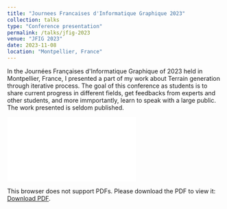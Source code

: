 ```yaml
---
title: "Journees Francaises d'Informatique Graphique 2023"
collection: talks
type: "Conference presentation"
permalink: /talks/jfig-2023
venue: "JFIG 2023"
date: 2023-11-08
location: "Montpellier, France"
---
```



In the Journées Françaises d'Informatique Graphique of 2023 held in Montpellier, France, I presented a part of my work about Terrain generation through iterative process. The goal of this conference as students is to share current progress in different fields, get feedbacks from experts and other students, and more immportantly, learn to speak with a large public. The work presented is seldom published.

<object data="/files/Presentations/JFIG2023_Marc_Hartley.pdf" type="application/pdf" width="750px" height="750px">
    <embed src="/files/Presentations/JFIG2023_Marc_Hartley.pdf" type="application/pdf">
        <p>This browser does not support PDFs. Please download the PDF to view it: <a href="/files/Presentations/JFIG2023_Marc_Hartley.pdf">Download PDF</a>.</p>
    </embed>
</object>